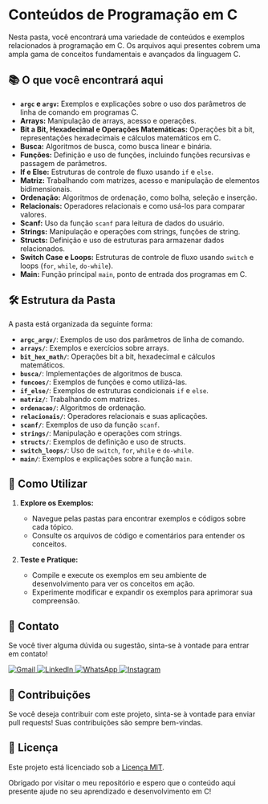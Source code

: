 # Conteúdos de Programação em C

Nesta pasta, você encontrará uma variedade de conteúdos e exemplos relacionados à programação em C. Os arquivos aqui presentes cobrem uma ampla gama de conceitos fundamentais e avançados da linguagem C.

## 📚 O que você encontrará aqui

- **`argc` e `argv`:** Exemplos e explicações sobre o uso dos parâmetros de linha de comando em programas C.
- **Arrays:** Manipulação de arrays, acesso e operações.
- **Bit a Bit, Hexadecimal e Operações Matemáticas:** Operações bit a bit, representações hexadecimais e cálculos matemáticos em C.
- **Busca:** Algoritmos de busca, como busca linear e binária.
- **Funções:** Definição e uso de funções, incluindo funções recursivas e passagem de parâmetros.
- **If e Else:** Estruturas de controle de fluxo usando `if` e `else`.
- **Matriz:** Trabalhando com matrizes, acesso e manipulação de elementos bidimensionais.
- **Ordenação:** Algoritmos de ordenação, como bolha, seleção e inserção.
- **Relacionais:** Operadores relacionais e como usá-los para comparar valores.
- **Scanf:** Uso da função `scanf` para leitura de dados do usuário.
- **Strings:** Manipulação e operações com strings, funções de string.
- **Structs:** Definição e uso de estruturas para armazenar dados relacionados.
- **Switch Case e Loops:** Estruturas de controle de fluxo usando `switch` e loops (`for`, `while`, `do-while`).
- **Main:** Função principal `main`, ponto de entrada dos programas em C.

## 🛠️ Estrutura da Pasta

A pasta está organizada da seguinte forma:

- **`argc_argv/`**: Exemplos de uso dos parâmetros de linha de comando.
- **`arrays/`**: Exemplos e exercícios sobre arrays.
- **`bit_hex_math/`**: Operações bit a bit, hexadecimal e cálculos matemáticos.
- **`busca/`**: Implementações de algoritmos de busca.
- **`funcoes/`**: Exemplos de funções e como utilizá-las.
- **`if_else/`**: Exemplos de estruturas condicionais `if` e `else`.
- **`matriz/`**: Trabalhando com matrizes.
- **`ordenacao/`**: Algoritmos de ordenação.
- **`relacionais/`**: Operadores relacionais e suas aplicações.
- **`scanf/`**: Exemplos de uso da função `scanf`.
- **`strings/`**: Manipulação e operações com strings.
- **`structs/`**: Exemplos de definição e uso de structs.
- **`switch_loops/`**: Uso de `switch`, `for`, `while` e `do-while`.
- **`main/`**: Exemplos e explicações sobre a função `main`.

## 🚀 Como Utilizar

1. **Explore os Exemplos:**
   - Navegue pelas pastas para encontrar exemplos e códigos sobre cada tópico.
   - Consulte os arquivos de código e comentários para entender os conceitos.

2. **Teste e Pratique:**
   - Compile e execute os exemplos em seu ambiente de desenvolvimento para ver os conceitos em ação.
   - Experimente modificar e expandir os exemplos para aprimorar sua compreensão.

## 💬 Contato

Se você tiver alguma dúvida ou sugestão, sinta-se à vontade para entrar em contato!

<p align="left">
  <a href="mailto:pablocaballero07@gmail.com" title="Gmail">
    <img src="https://img.shields.io/badge/-Gmail-FF0000?style=flat-square&labelColor=FF0000&logo=gmail&logoColor=white" alt="Gmail"/>
  </a>
  <a href="https://www.linkedin.com/in/pabl0maciel" title="LinkedIn">
    <img src="https://img.shields.io/badge/-Linkedin-0e76a8?style=flat-square&logo=Linkedin&logoColor=white" alt="LinkedIn"/>
  </a>
  <a href="https://wa.me/11963934212" title="WhatsApp">
    <img src="https://img.shields.io/badge/-WhatsApp-25d366?style=flat-square&labelColor=25d366&logo=whatsapp&logoColor=white" alt="WhatsApp"/>
  </a>
  <a href="https://www.instagram.com/pabl0maciel" title="Instagram">
    <img src="https://img.shields.io/badge/-Instagram-DF0174?style=flat-square&labelColor=DF0174&logo=instagram&logoColor=white" alt="Instagram"/>
  </a>
</p>

## 🤝 Contribuições

Se você deseja contribuir com este projeto, sinta-se à vontade para enviar pull requests! Suas contribuições são sempre bem-vindas.

## 📜 Licença

Este projeto está licenciado sob a [Licença MIT](LICENSE).

Obrigado por visitar o meu repositório e espero que o conteúdo aqui presente ajude no seu aprendizado e desenvolvimento em C!
